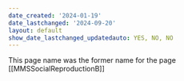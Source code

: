 ```yaml
---
date_created: '2024-01-19'
date_lastchanged: '2024-09-20'
layout: default
show_date_lastchanged_updatedauto: YES, NO, NO
---
```


This page name was the former name for the page [[MMSSocialReproductionB]]